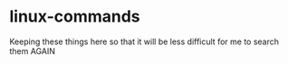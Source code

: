 # linux-commands
Keeping these things here so that it will be less difficult for me to search them AGAIN
